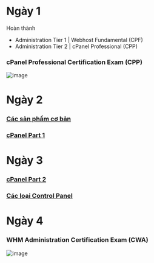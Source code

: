 
# Ngày 1
Hoàn thành 
- Administration Tier 1 | Webhost Fundamental (CPF)
- Administration Tier 2 | cPanel Professional (CPP)

### cPanel Professional Certification Exam (CPP)

![image](https://github.com/user-attachments/assets/5b593f6c-8a8c-4500-9e13-b53ee3984094)


# Ngày 2
### [Các sản phẩm cơ bản](https://github.com/TRI4548/Vietnix/blob/main/KienThuc/SanPhamCoBan.md#c%C3%A1c-s%E1%BA%A3n-ph%E1%BA%A9m-c%C6%A1-b%E1%BA%A3n)
### [cPanel Part 1](https://github.com/TRI4548/Vietnix/blob/main/KienThuc/cPanel_Part1.md)


# Ngày 3
### [cPanel Part 2](https://github.com/TRI4548/Vietnix/blob/main/KienThuc/cPanel_Part%202.md)
### [Các loại Control Panel](https://github.com/TRI4548/Vietnix/blob/main/KienThuc/ControlPanel.md)


# Ngày 4
### WHM Administration Certification Exam (CWA)

![image](https://github.com/user-attachments/assets/fc242919-ae41-4710-871a-fdc12973f47a)
